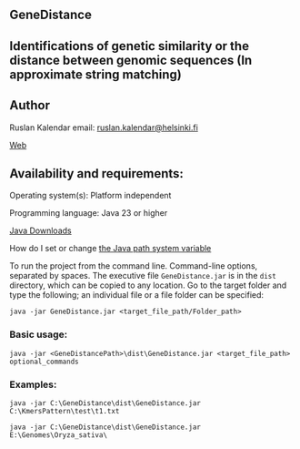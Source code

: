 ## GeneDistance
## Identifications of genetic similarity or the distance between genomic sequences (In approximate string matching)

## Author
Ruslan Kalendar 
email: ruslan.kalendar@helsinki.fi

[Web](http://primerdigital.com/tools/)

## Availability and requirements:

Operating system(s): Platform independent

Programming language: Java 23 or higher

[Java Downloads](https://www.oracle.com/java/technologies/downloads/)


How do I set or change [the Java path system variable](https://www.java.com/en/download/help/path.html)


To run the project from the command line. Command-line options, separated by spaces. 
The executive file ```GeneDistance.jar``` is in the ```dist``` directory, which can be copied to any location. 
Go to the target folder and type the following; an individual file or a file folder can be specified:

```java -jar GeneDistance.jar <target_file_path/Folder_path>```


### Basic usage:

```java -jar <GeneDistancePath>\dist\GeneDistance.jar <target_file_path> optional_commands```


### Examples:
```
java -jar C:\GeneDistance\dist\GeneDistance.jar C:\KmersPattern\test\t1.txt

java -jar C:\GeneDistance\dist\GeneDistance.jar E:\Genomes\Oryza_sativa\ 

```
